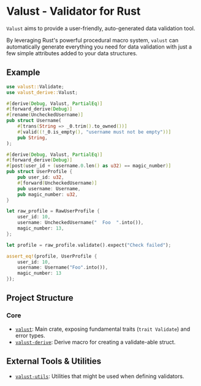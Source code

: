 # Valust - Validator for Rust

`Valust` aims to provide a user-friendly, auto-generated data validation tool.

By leveraging Rust's powerful procedural macro system, `valust` can
automatically generate everything you need for data validation with just a few
simple attributes added to your data structures.

## Example

```rust
use valust::Validate;
use valust_derive::Valust;

#[derive(Debug, Valust, PartialEq)]
#[forward_derive(Debug)]
#[rename(UncheckedUsername)]
pub struct Username(
    #[trans(String => _0.trim().to_owned())]
    #[valid((!_0.is_empty(), "username must not be empty"))]
    pub String,
);

#[derive(Debug, Valust, PartialEq)]
#[forward_derive(Debug)]
#[post(user_id + (username.0.len() as u32) == magic_number)]
pub struct UserProfile {
    pub user_id: u32,
    #[forward(UncheckedUsername)]
    pub username: Username,
    pub magic_number: u32,
}

let raw_profile = RawUserProfile {
    user_id: 10,
    username: UncheckedUsername("  Foo  ".into()),
    magic_number: 13,
};

let profile = raw_profile.validate().expect("Check failed");

assert_eq!(profile, UserProfile {
    user_id: 10,
    username: Username("Foo".into()),
    magic_number: 13
});
```

## Project Structure

### Core

- [`valust`](./src/valust/README.md): Main crate, exposing fundamental traits (`trait Validate`) and error types.
- [`valust-derive`](./src/valust-derive/README.md): Derive macro for creating a validate-able struct.

## External Tools & Utilities

- [`valust-utils`](./crates/valust-utils/README.md): Utilities that might be used when defining validators.
